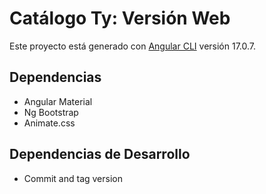 # Catálogo Ty: Versión Web

Este proyecto está generado con [Angular CLI](https://github.com/angular/angular-cli) versión 17.0.7.

## Dependencias

* Angular Material
* Ng Bootstrap
* Animate.css

## Dependencias de Desarrollo

* Commit and tag version